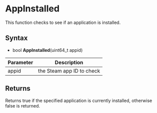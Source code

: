 # AppInstalled

This function checks to see if an application is installed.

## Syntax

- bool **AppInstalled**(uint64_t appid)

| Parameter | Description |
|---|---|
| appid | the Steam app ID to check |

## Returns

Returns true if the specified application is currently installed, otherwise false is returned.
